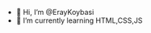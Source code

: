 - 👋 Hi, I’m @ErayKoybasi
- 🌱 I’m currently learning HTML,CSS,JS


<!---
ErayKoybasi/ErayKoybasi is a ✨ special ✨ repository because its `README.md` (this file) appears on your GitHub profile.
You can click the Preview link to take a look at your changes.
--->
